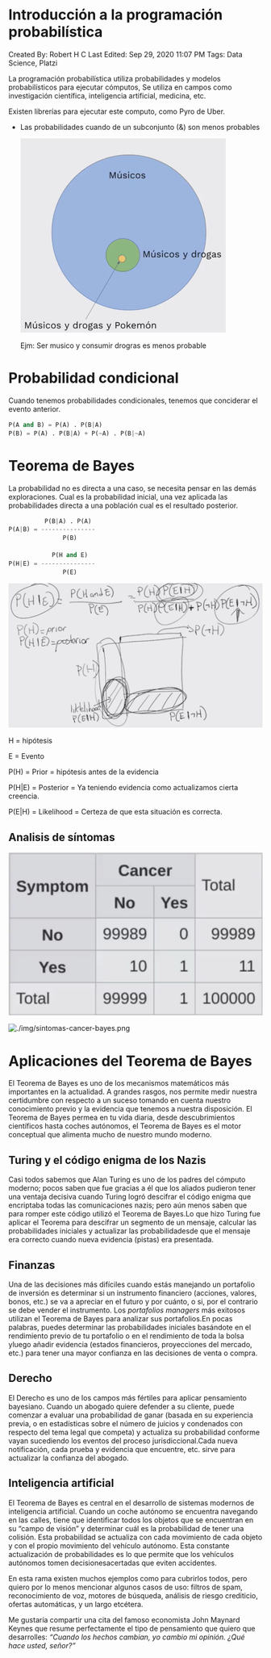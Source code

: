# Introducción a la programación probabilística

Created By: Robert H C
Last Edited: Sep 29, 2020 11:07 PM
Tags: Data Science, Platzi

La programación probabilística utiliza probabilidades y modelos probabilísticos para ejecutar cómputos, Se utiliza en campos como investigación científica, inteligencia artificial, medicina, etc.

Existen librerías para ejecutar este computo, como Pyro de Uber.

- Las probabilidades cuando de un subconjunto (&) son menos probables

    ![./img/probabilidad.png](./img/probabilidad.png)

    Ejm: Ser musico y consumir drogras es menos probable

# Probabilidad condicional

Cuando tenemos probabilidades condicionales, tenemos que conciderar el evento anterior.

```python
P(A and B) = P(A) . P(B|A)
P(B) = P(A) . P(B|A) + P(~A) . P(B|~A)
```

# Teorema de Bayes

La probabilidad no es directa a una caso, se necesita pensar en las demás exploraciones. Cual es la probabilidad inicial, una vez aplicada las probabilidades directa a una población cual es el resultado posterior. 

```python
          P(B|A) . P(A)
P(A|B) = ---------------
               P(B)

            P(H and E)
P(H|E) = ---------------
               P(E)

```

![./img/teoremabayes.png](./img/teoremabayes.png)

H = hipótesis

E = Evento

P(H) = Prior = hipótesis antes de la evidencia

P(H|E) = Posterior = Ya teniendo evidencia como actualizamos cierta creencia.

P(E|H) = Likelihood = Certeza de que esta situación es correcta.

## Analisis de síntomas

![./img/sintomas-cancer.png](./img/sintomas-cancer.png)

![./img/sintomas-cancer-bayes.png](./img/sintomas-cancer-bayes2.png)

# Aplicaciones del Teorema de Bayes

El Teorema de Bayes es uno de los mecanismos matemáticos más importantes en la actualidad. A grandes rasgos, nos permite medir nuestra certidumbre con respecto a un suceso tomando en cuenta nuestro conocimiento previo y la evidencia que tenemos a nuestra disposición. El Teorema de Bayes permea en tu vida diaria, desde descubrimientos científicos hasta coches autónomos, el Teorema de Bayes es el motor conceptual que alimenta mucho de nuestro mundo moderno.

## Turing y el código enigma de los Nazis

Casi todos sabemos que Alan Turing es uno de los padres del cómputo moderno; pocos saben que fue gracias a él que los aliados pudieron tener una ventaja decisiva cuando Turing logró descifrar el código enigma que encriptaba todas las comunicaciones nazis; pero aún menos saben que para romper este código utilizó el Teorema de Bayes.Lo que hizo Turing fue aplicar el Teorema para descifrar un segmento de un mensaje, calcular las probabilidades iniciales y actualizar las probabilidadesde que el mensaje era correcto cuando nueva evidencia (pistas) era presentada.

## Finanzas

Una de las decisiones más difíciles cuando estás manejando un portafolio de inversión es determinar si un instrumento financiero (acciones, valores, bonos, etc.) se va a apreciar en el futuro y por cuánto, o si, por el contrario se debe vender el instrumento. Los *portafolios managers* más exitosos utilizan el Teorema de Bayes para analizar sus portafolios.En pocas palabras, puedes determinar las probabilidades iniciales basándote en el rendimiento previo de tu portafolio o en el rendimiento de toda la bolsa yluego añadir evidencia (estados financieros, proyecciones del mercado, etc.) para tener una mayor confianza en las decisiones de venta o compra.

## Derecho

El Derecho es uno de los campos más fértiles para aplicar pensamiento bayesiano. Cuando un abogado quiere defender a su cliente, puede comenzar a evaluar una probabilidad de ganar (basada en su experiencia previa, o en estadísticas sobre el número de juicios y condenados con respecto del tema legal que competa) y actualiza su probabilidad conforme vayan sucediendo los eventos del proceso jurisdiccional.Cada nueva notificación, cada prueba y evidencia que encuentre, etc. sirve para actualizar la confianza del abogado.

## Inteligencia artificial

El Teorema de Bayes es central en el desarrollo de sistemas modernos de inteligencia artificial. Cuando un coche autónomo se encuentra navegando en las calles, tiene que identificar todos los objetos que se encuentran en su “campo de visión” y determinar cuál es la probabilidad de tener una colisión. Esta probabilidad se actualiza con cada movimiento de cada objeto y con el propio movimiento del vehículo autónomo. Esta constante actualización de probabilidades es lo que permite que los vehículos autónomos tomen decisionesacertadas que eviten accidentes.

En esta rama existen muchos ejemplos como para cubrirlos todos, pero quiero por lo menos mencionar algunos casos de uso: filtros de spam, reconocimiento de voz, motores de búsqueda, análisis de riesgo crediticio, ofertas automáticas, y un largo etcétera.

Me gustaría compartir una cita del famoso economista John Maynard Keynes que resume perfectamente el tipo de pensamiento que quiero que desarrolles: *“Cuando los hechos cambian, yo cambio mi opinión. ¿Qué hace usted, señor?”*
